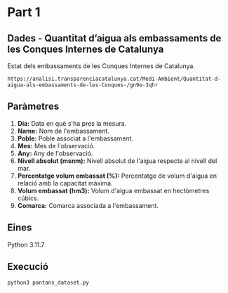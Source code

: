 # Part 1

## Dades - Quantitat d’aigua als embassaments de les Conques Internes de Catalunya

Estat dels embassaments de les Conques Internes de Catalunya.

```
https://analisi.transparenciacatalunya.cat/Medi-Ambient/Quantitat-d-aigua-als-embassaments-de-les-Conques-/gn9e-3qhr
```

## Paràmetres

1. **Dia:** Data en què s'ha pres la mesura.
2. **Name:** Nom de l'embassament.
3. **Poble:** Poble associat a l'embassament.
4. **Mes:** Mes de l'observació.
5. **Any:** Any de l'observació.
6. **Nivell absolut (msnm):** Nivell absolut de l'aigua respecte al nivell del mar.
7. **Percentatge volum embassat (%):** Percentatge de volum d'aigua en relació amb la capacitat màxima.
8. **Volum embassat (hm3):** Volum d'aigua embassat en hectòmetres cúbics.
9. **Comarca:** Comarca associada a l'embassament.


## Eines 
Python 3.11.7

## Execució
```
python3 pantans_dataset.py
```